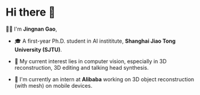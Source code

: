 # Hi there 👋

👨‍🎓 I'm **Jingnan Gao**, 

- 🎓 A first-year Ph.D. student in AI instititute, **Shanghai Jiao Tong University (SJTU)**.

- 🥰 My current interest lies in computer vision, especially in 3D reconstruction, 3D editing and talking head synthesis.
- 🤗 I'm currently an intern at **Alibaba** working on 3D object reconstruction (with mesh) on mobile devices.

<!-- 
🕑 Some stats of my Github

![GitHub stats](https://github-readme-stats.vercel.app/api?username=G-1nOnly&show_icons=true&hide=prs&theme=tokyonight) -->
